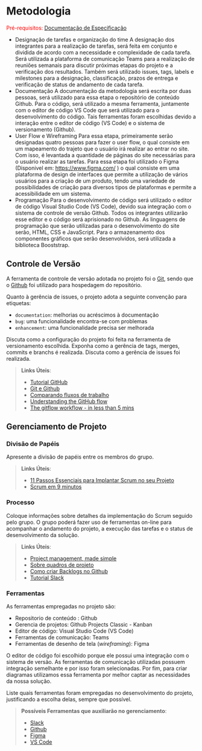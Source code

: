 
# Metodologia

<span style="color:red">Pré-requisitos: <a href="2-Especificação do Projeto.md"> Documentação de Especificação</a></span>

- Designação de tarefas e organização do time
A designação dos integrantes para a realização de tarefas, será feita em conjunto e dividida de acordo com a necessidade e complexidade de cada tarefa. Será utilizada a plataforma de comunicação Teams para a realização de reuniões semanais para discutir próximas etapas do projeto e a verificação dos resultados. Também será utilizado issues, tags, labels e milestones para a designação, classificação, prazos de entrega e verificação de status de andamento de cada tarefa. 
- Documentação 
A documentação da metodologia será escrita por duas pessoas, será utilizado para essa etapa o repositório de conteúdo Github. Para o código, será utilizado a mesma ferramenta, juntamente com o editor de código VS Code que será utilizado para o desenvolvimento do código. Tais ferramentas foram escolhidas devido a interação entre o editor de código (VS Code) e o sistema de versionamento (Github).
- User Flow e Wireframing 
Para essa etapa, primeiramente serão designadas quatro pessoas para fazer o user flow, o qual consiste em um mapeamento do trajeto que o usuário irá realizar ao entrar no site. Com isso, é levantada a quantidade de páginas do site necessárias para o usuário realizar as tarefas. Para essa etapa foi utilizado o Figma (Disponivel em: https://www.figma.com/ ) o qual consiste em uma plataforma de design de interfaces que permite a utilização de vários usuários para a criação de um produto, tendo uma variedade de possibilidades de criação para diversos tipos de plataformas e permite a acessibilidade em um sistema. 
- Programação
Para o desenvolvimento de código será utilizado o editor de código Visual Studio Code (VS Code), devido sua integração com o sistema de controle de versão Github. Todos os integrantes utilizarão esse editor e o código será aprisionado no Github. As linguagens de programação que serão utilizadas para o desenvolvimento do site serão, HTML, CSS e JavaScript. Para o armazenamento dos componentes gráficos que serão desenvolvidos, será utilizada a biblioteca Booststrap.


## Controle de Versão

A ferramenta de controle de versão adotada no projeto foi o
[Git](https://git-scm.com/), sendo que o [Github](https://github.com)
foi utilizado para hospedagem do repositório.


Quanto à gerência de issues, o projeto adota a seguinte convenção para
etiquetas:

- `documentation`: melhorias ou acréscimos à documentação
- `bug`: uma funcionalidade encontra-se com problemas
- `enhancement`: uma funcionalidade precisa ser melhorada


Discuta como a configuração do projeto foi feita na ferramenta de versionamento escolhida. Exponha como a gerência de tags, merges, commits e branchs é realizada. Discuta como a gerência de issues foi realizada.

> **Links Úteis**:
> - [Tutorial GitHub](https://guides.github.com/activities/hello-world/)
> - [Git e Github](https://www.youtube.com/playlist?list=PLHz_AreHm4dm7ZULPAmadvNhH6vk9oNZA)
>  - [Comparando fluxos de trabalho](https://www.atlassian.com/br/git/tutorials/comparing-workflows)
> - [Understanding the GitHub flow](https://guides.github.com/introduction/flow/)
> - [The gitflow workflow - in less than 5 mins](https://www.youtube.com/watch?v=1SXpE08hvGs)

## Gerenciamento de Projeto

### Divisão de Papéis

Apresente a divisão de papéis entre os membros do grupo.

> **Links Úteis**:
> - [11 Passos Essenciais para Implantar Scrum no seu 
> Projeto](https://mindmaster.com.br/scrum-11-passos/)
> - [Scrum em 9 minutos](https://www.youtube.com/watch?v=XfvQWnRgxG0)

### Processo

Coloque  informações sobre detalhes da implementação do Scrum seguido pelo grupo. O grupo poderá fazer uso de ferramentas on-line para acompanhar o andamento do projeto, a execução das tarefas e o status de desenvolvimento da solução.
 
> **Links Úteis**:
> - [Project management, made simple](https://github.com/features/project-management/)
> - [Sobre quadros de projeto](https://docs.github.com/pt/github/managing-your-work-on-github/about-project-boards)
> - [Como criar Backlogs no Github](https://www.youtube.com/watch?v=RXEy6CFu9Hk)
> - [Tutorial Slack](https://slack.com/intl/en-br/)

### Ferramentas

As ferramentas empregadas no projeto são:

- Repositorio de conteúdo : Github
- Gerencia de projetos: Github Projects Classic - Kanban
- Editor de código: Visual Studio Code (VS Code)
- Ferramentas de comunicação: Teams 
- Ferramentas de desenho de tela (_wireframing_): Figma


O editor de código foi escolhido porque ele possui uma integração com o
sistema de versão. As ferramentas de comunicação utilizadas possuem
integração semelhante e por isso foram selecionadas. Por fim, para criar
diagramas utilizamos essa ferramenta por melhor captar as
necessidades da nossa solução.

Liste quais ferramentas foram empregadas no desenvolvimento do projeto, justificando a escolha delas, sempre que possível.
 
> **Possíveis Ferramentas que auxiliarão no gerenciamento**: 
> - [Slack](https://slack.com/)
> - [Github](https://github.com/)
> - [Figma](https://www.figma.com/)
> - [VS Code](https://code.visualstudio.com/download)
